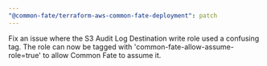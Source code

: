 ```yaml
---
"@common-fate/terraform-aws-common-fate-deployment": patch
---
```


Fix an issue where the S3 Audit Log Destination write role used a confusing tag. The role can now be tagged with 'common-fate-allow-assume-role=true' to allow Common Fate to assume it.
